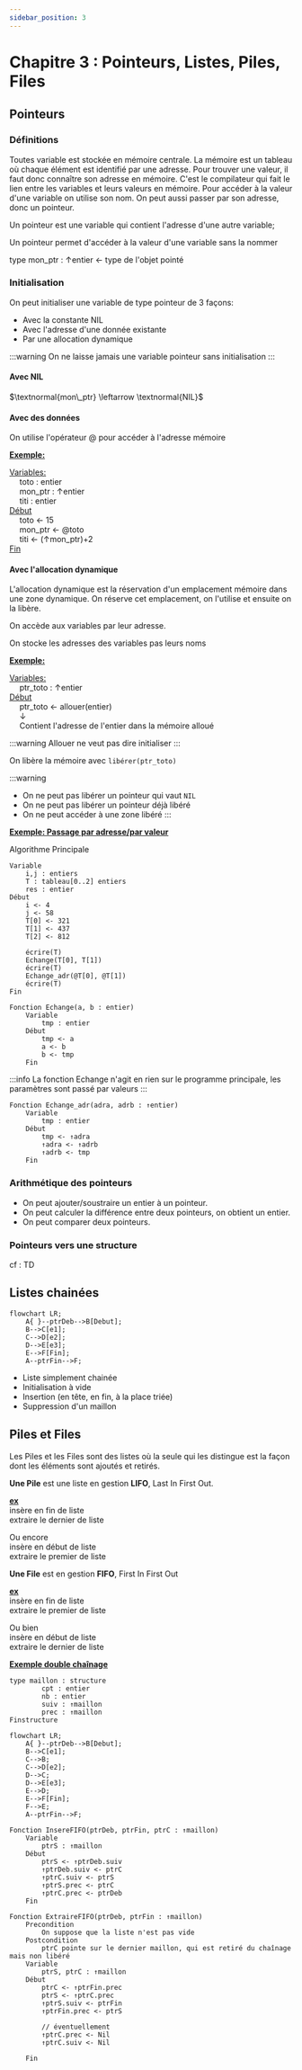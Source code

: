 ```yaml
---
sidebar_position: 3
---
```


# Chapitre 3 : Pointeurs, Listes, Piles, Files

## Pointeurs
### Définitions

Toutes variable est stockée en mémoire centrale. La mémoire est un tableau où chaque élément est identifié par une adresse.
Pour trouver une valeur, il faut donc connaître son adresse en mémoire. C'est le compilateur qui fait le lien entre les variables et leurs valeurs en mémoire.
Pour accéder à la valeur d'une variable on utilise son nom. On peut aussi passer par son adresse, donc un pointeur.

Un pointeur est une variable qui contient l'adresse d'une autre variable;

Un pointeur permet d'accéder à la valeur d'une variable sans la nommer

type mon_ptr : $\uparrow$entier $\leftarrow$ type de l'objet pointé

### Initialisation

On peut initialiser une variable de type pointeur de 3 façons:
* Avec la constante NIL
* Avec l'adresse d'une donnée existante
* Par une allocation dynamique

:::warning
On ne laisse jamais une variable pointeur sans initialisation
:::

#### Avec NIL


$\textnormal{mon\_ptr} \leftarrow \textnormal{NIL}$

#### Avec des données

On utilise l'opérateur @ pour accéder à l'adresse mémoire

<u>**Exemple:**</u>

<u>Variables:</u> <br/>
&emsp; toto : entier <br/>
&emsp; mon_ptr : $\uparrow$entier <br/>
&emsp; titi : entier <br/>
<u>Début</u> <br/>
&emsp; toto $\leftarrow$ 15 <br/>
&emsp; mon_ptr $\leftarrow$ @toto <br/>
&emsp; titi $\leftarrow$ ($\uparrow$mon_ptr)+2 <br/>
<u>Fin</u>

#### Avec l'allocation dynamique

L'allocation dynamique est la réservation d'un emplacement mémoire dans une zone dynamique. On réserve cet emplacement, on l'utilise et ensuite on la libère.

On accède aux variables par leur adresse.

On stocke les adresses des variables pas leurs noms

<u>**Exemple:**</u>

<u>Variables:</u> <br/>
&emsp; ptr_toto : $\uparrow$entier <br/>
<u>Début</u> <br/>
&emsp; ptr_toto $\leftarrow$ allouer(entier) <br/>
&emsp; $\downarrow$ <br/>
&emsp; Contient l'adresse de l'entier dans la mémoire alloué

:::warning
Allouer ne veut pas dire initialiser
:::

On libère la mémoire avec `libérer(ptr_toto)`

:::warning
* On ne peut pas libérer un pointeur qui vaut `NIL`
* On ne peut pas libérer un pointeur déjà libéré
* On ne peut accéder à une zone libéré
:::


<u>**Exemple: Passage par adresse/par valeur**</u>

Algorithme Principale
```
Variable
    i,j : entiers
    T : tableau[0..2] entiers
    res : entier
Début
    i <- 4
    j <- 58
    T[0] <- 321
    T[1] <- 437
    T[2] <- 812

    écrire(T)
    Echange(T[0], T[1])
    écrire(T)
    Echange_adr(@T[0], @T[1])
    écrire(T)
Fin
```

```
Fonction Echange(a, b : entier)
    Variable
        tmp : entier
    Début
        tmp <- a
        a <- b
        b <- tmp
    Fin
```

:::info
La fonction Echange n'agit en rien sur le programme principale, les paramètres sont passé par valeurs
:::

```
Fonction Echange_adr(adra, adrb : ↑entier)
    Variable
        tmp : entier
    Début
        tmp <- ↑adra
        ↑adra <- ↑adrb
        ↑adrb <- tmp
    Fin
```

### Arithmétique des pointeurs

* On peut ajouter/soustraire un entier à un pointeur.
* On peut calculer la différence entre deux pointeurs, on obtient un entier.
* On peut comparer deux pointeurs.

### Pointeurs vers une structure

cf : TD

## Listes chainées

```mermaid
flowchart LR;
    A{ }--ptrDeb-->B[Debut];
    B-->C[e1];
    C-->D[e2];
    D-->E[e3];
    E-->F[Fin];
    A--ptrFin-->F;
```

* Liste simplement chainée
* Initialisation à vide
* Insertion (en tête, en fin, à la place triée)
* Suppression d'un maillon

## Piles et Files

Les Piles et les Files sont des listes où la seule qui les distingue est la façon dont les éléments sont ajoutés et retirés.

**Une Pile** est une liste en gestion **LIFO**, Last In First Out.

<u>**ex**</u><br/>
insère en fin de liste <br/>
extraire le dernier de liste

Ou encore <br/>
insère en début de liste <br/>
extraire le premier de liste

**Une File** est en gestion **FIFO**, First In First Out

<u>**ex**</u><br/>
insère en fin de liste <br/>
extraire le premier de liste

Ou bien <br/>
insère en début de liste <br/>
extraire le dernier de liste

<u>**Exemple double chaînage**</u><br/>

```
type maillon : structure
        cpt : entier
        nb : entier
        suiv : ↑maillon
        prec : ↑maillon
Finstructure
```

```mermaid
flowchart LR;
    A{ }--ptrDeb-->B[Debut];
    B-->C[e1];
    C-->B;
    C-->D[e2];
    D-->C;
    D-->E[e3];
    E-->D;
    E-->F[Fin];
    F-->E;
    A--ptrFin-->F;
```

```
Fonction InsereFIFO(ptrDeb, ptrFin, ptrC : ↑maillon)
    Variable
        ptrS : ↑maillon
    Début
        ptrS <- ↑ptrDeb.suiv
        ↑ptrDeb.suiv <- ptrC
        ↑ptrC.suiv <- ptrS
        ↑ptrS.prec <- ptrC
        ↑ptrC.prec <- ptrDeb
    Fin
```

```
Fonction ExtraireFIFO(ptrDeb, ptrFin : ↑maillon)
    Precondition
        On suppose que la liste n'est pas vide
    Postcondition
        ptrC pointe sur le dernier maillon, qui est retiré du chaînage mais non libéré
    Variable
        ptrS, ptrC : ↑maillon
    Début
        ptrC <- ↑ptrFin.prec
        ptrS <- ↑ptrC.prec
        ↑ptrS.suiv <- ptrFin
        ↑ptrFin.prec <- ptrS

        // éventuellement
        ↑ptrC.prec <- Nil
        ↑ptrC.suiv <- Nil

    Fin
```